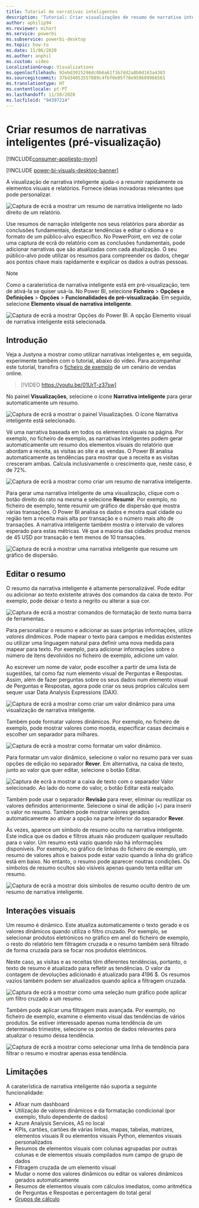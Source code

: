 ```yaml
---
title: Tutorial de narrativas inteligentes
description: 'Tutorial: Criar visualizações de resumo de narrativa inteligente no Power BI'
author: aphilip94
ms.reviewer: mihart
ms.service: powerbi
ms.subservice: powerbi-desktop
ms.topic: how-to
ms.date: 11/06/2020
ms.author: anphil
ms.custom: video
LocalizationGroup: Visualizations
ms.openlocfilehash: 92ebd3015296dc0b6a61f3b7dd2a8b0d163a4383
ms.sourcegitcommit: 37bd34053557089c4fbf0e05f78e959609966561
ms.translationtype: HT
ms.contentlocale: pt-PT
ms.lasthandoff: 11/10/2020
ms.locfileid: "94397214"
---
```

# <a name="create-smart-narrative-summaries-preview"></a>Criar resumos de narrativas inteligentes (pré-visualização)

[!INCLUDE[consumer-appliesto-nyyn](../includes/consumer-appliesto-nyyn.md)]    

[!INCLUDE [power-bi-visuals-desktop-banner](../includes/power-bi-visuals-desktop-banner.md)]

A visualização de narrativa inteligente ajuda-o a resumir rapidamente os elementos visuais e relatórios. Fornece ideias inovadoras relevantes que pode personalizar.

![Captura de ecrã a mostrar um resumo de narrativa inteligente no lado direito de um relatório.](media/power-bi-visualization-smart-narratives/1.png)

Use resumos de narração inteligente nos seus relatórios para abordar as conclusões fundamentais, destacar tendências e editar o idioma e o formato de um público-alvo específico. No PowerPoint, em vez de colar uma captura de ecrã do relatório com as conclusões fundamentais, pode adicionar narrativas que são atualizadas com cada atualização. O seu público-alvo pode utilizar os resumos para compreender os dados, chegar aos pontos chave mais rapidamente e explicar os dados a outras pessoas.

>[!NOTE]
> Como a caraterística de narrativa inteligente está em pré-visualização, tem de ativá-la se quiser usá-la. No Power BI, selecione **Ficheiro** > **Opções e Definições** > **Opções** > **Funcionalidades de pré-visualização**. Em seguida, selecione **Elemento visual de narrativa inteligente**.
>
>![Captura de ecrã a mostrar Opções do Power BI. A opção Elemento visual de narrativa inteligente está selecionada.](media/power-bi-visualization-smart-narratives/2.png)



## <a name="get-started"></a>Introdução 
Veja a Justyna a mostrar como utilizar narrativas inteligentes e, em seguida, experimente também com o tutorial, abaixo do vídeo.  Para acompanhar este tutorial, transfira o [ficheiro de exemplo](https://github.com/microsoft/powerbi-desktop-samples/blob/master/Monthly%20Desktop%20Blog%20Samples/2020/2020SU09%20Blog%20Demo%20-%20September.pbix) de um cenário de vendas online.

> [!VIDEO https://youtu.be/01UrT-z37sw]

No painel **Visualizações**, selecione o ícone **Narrativa inteligente** para gerar automaticamente um resumo.

![Captura de ecrã a mostrar o painel Visualizações. O ícone Narrativa inteligente está selecionado.](media/power-bi-visualization-smart-narratives/3.png)

Vê uma narrativa baseada em todos os elementos visuais na página. Por exemplo, no ficheiro de exemplo, as narrativas inteligentes podem gerar automaticamente um resumo dos elementos visuais do relatório que abordam a receita, as visitas ao site e as vendas. O Power BI analisa automaticamente as tendências para mostrar que a receita e as visitas cresceram ambas. Calcula inclusivamente o crescimento que, neste caso, é de 72%.
 
![Captura de ecrã a mostrar como criar um resumo de narrativa inteligente.](media/power-bi-visualization-smart-narratives/4.gif)
 
Para gerar uma narrativa inteligente de uma visualização, clique com o botão direito do rato na mesma e selecione **Resumir**. Por exemplo, no ficheiro de exemplo, tente resumir um gráfico de dispersão que mostra várias transações. O Power BI analisa os dados e mostra qual cidade ou região tem a receita mais alta por transação e o número mais alto de transações. A narrativa inteligente também mostra o intervalo de valores esperado para estas métricas. Vê que a maioria das cidades produz menos de 45 USD por transação e tem menos de 10 transações.
 
  
![Captura de ecrã a mostrar uma narrativa inteligente que resume um gráfico de dispersão.](media/power-bi-visualization-smart-narratives/5.gif)
 
## <a name="edit-the-summary"></a>Editar o resumo
 
O resumo da narrativa inteligente é altamente personalizável. Pode editar ou adicionar ao texto existente através dos comandos da caixa de texto. Por exemplo, pode deixar o texto a negrito ou alterar a sua cor.
 
![Captura de ecrã a mostrar comandos de formatação de texto numa barra de ferramentas.](media/power-bi-visualization-smart-narratives/6.png)
  
Para personalizar o resumo e adicionar as suas próprias informações, utilize *valores dinâmicos*. Pode mapear o texto para campos e medidas existentes ou utilizar uma linguagem natural para definir uma nova medida para mapear para texto. Por exemplo, para adicionar informações sobre o número de itens devolvidos no ficheiro de exemplo, adicione um valor. 

Ao escrever um nome de valor, pode escolher a partir de uma lista de sugestões, tal como faz num elemento visual de Perguntas e Respostas. Assim, além de fazer perguntas sobre os seus dados num elemento visual de Perguntas e Respostas, agora pode criar os seus próprios cálculos sem sequer usar Data Analysis Expressions (DAX). 
  
![Captura de ecrã a mostrar como criar um valor dinâmico para uma visualização de narrativa inteligente.](media/power-bi-visualization-smart-narratives/7.gif)
  
Também pode formatar valores dinâmicos. Por exemplo, no ficheiro de exemplo, pode mostrar valores como moeda, especificar casas decimais e escolher um separador para milhares. 
   
![Captura de ecrã a mostrar como formatar um valor dinâmico.](media/power-bi-visualization-smart-narratives/8.gif)
   
Para formatar um valor dinâmico, selecione o valor no resumo para ver suas opções de edição no separador **Rever**. Em alternativa, na caixa de texto, junto ao valor que quer editar, selecione o botão Editar. 
   
![Captura de ecrã a mostrar a caixa de texto com o separador Valor selecionado. Ao lado do nome do valor, o botão Editar está realçado.](media/power-bi-visualization-smart-narratives/9.png)
   
Também pode usar o separador **Revisão** para rever, eliminar ou reutilizar os valores definidos anteriormente. Selecione o sinal de adição (+) para inserir o valor no resumo. Também pode mostrar valores gerados automaticamente ao ativar a opção na parte inferior do separador **Rever**.

Às vezes, aparece um símbolo de resumo oculto na narrativa inteligente. Este indica que os dados e filtros atuais não produzem qualquer resultado para o valor. Um resumo está vazio quando não há informações disponíveis. Por exemplo, no gráfico de linhas do ficheiro de exemplo, um resumo de valores altos e baixos pode estar vazio quando a linha do gráfico está em baixo. No entanto, o resumo pode aparecer noutras condições. Os símbolos de resumo ocultos são visíveis apenas quando tenta editar um resumo.


![Captura de ecrã a mostrar dois símbolos de resumo oculto dentro de um resumo de narrativa inteligente.](media/power-bi-visualization-smart-narratives/10.png)
   
## <a name="visual-interactions"></a>Interações visuais
Um resumo é dinâmico. Este atualiza automaticamente o texto gerado e os valores dinâmicos quando utiliza o filtro cruzado. Por exemplo, se selecionar produtos eletrónicos no gráfico em anel do ficheiro de exemplo, o resto do relatório tem filtragem cruzada e o resumo também será filtrado de forma cruzada para se focar nos produtos eletrónicos.  

Neste caso, as visitas e as receitas têm diferentes tendências, portanto, o texto de resumo é atualizado para refletir as tendências. O valor da contagem de devoluções adicionado é atualizado para 4196 $. Os resumos vazios também podem ser atualizados quando aplica a filtragem cruzada.
   
![Captura de ecrã a mostrar como uma seleção num gráfico pode aplicar um filtro cruzado a um resumo.](media/power-bi-visualization-smart-narratives/11.gif)
   
Também pode aplicar uma filtragem mais avançada. Por exemplo, no ficheiro de exemplo, examine o elemento visual das tendências de vários produtos. Se estiver interessado apenas numa tendência de um determinado trimestre, selecione os pontos de dados relevantes para atualizar o resumo dessa tendência.
   
![Captura de ecrã a mostrar como selecionar uma linha de tendência para filtrar o resumo e mostrar apenas essa tendência.](media/power-bi-visualization-smart-narratives/12.gif)
   
## <a name="limitations"></a>Limitações

A caraterística de narrativa inteligente não suporta a seguinte funcionalidade:
- Afixar num dashboard 
- Utilização de valores dinâmicos e da formatação condicional (por exemplo, título dependente de dados)
- Azure Analysis Services, AS no local
- KPIs, cartões, cartões de várias linhas, mapas, tabelas, matrizes, elementos visuais R ou elementos visuais Python, elementos visuais personalizados 
- Resumos de elementos visuais com colunas agrupadas por outras colunas e de elementos visuais compilados num campo de grupo de dados 
- Filtragem cruzada de um elemento visual
- Mudar o nome dos valores dinâmicos ou editar os valores dinâmicos gerados automaticamente
- Resumos de elementos visuais com cálculos imediatos, como aritmética de Perguntas e Respostas e percentagem do total geral 
- [Grupos de cálculo](/analysis-services/tabular-models/calculation-groups)
   


